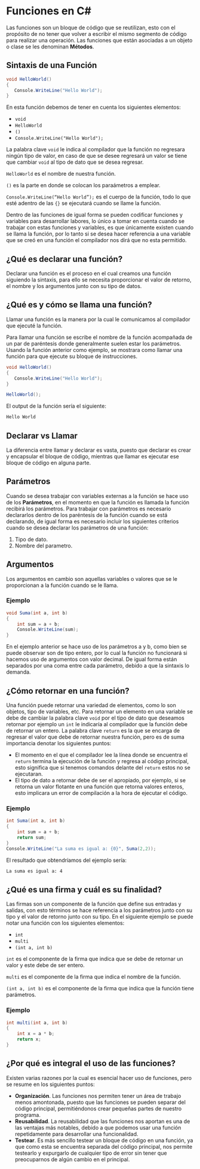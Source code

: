 <!------Titulo------>
# **Funciones en C#**
Las funciones son un bloque de código que se reutilizan, esto con el propósito de no tener que volver a escribir el mismo segmento de código para realizar una operación. Las funciones que están asociadas a un objeto o clase se les denominan **Métodos**.

## Sintaxis de una Función
```csharp
void HelloWorld()
{
   Console.WriteLine("Hello World"); 
}
```
En esta función debemos de tener en cuenta los siguientes elementos:

* `void`
* `HelloWorld`
* `()`
*  `Console.WriteLine("Hello World");`

La palabra clave `void` le indica al compilador que la función no regresara ningún tipo de valor, en caso de que se desee regresará un valor se tiene que cambiar `void` al tipo de dato que se desea regresar.

 `HelloWorld` es el nombre de nuestra función.

 `()` es la parte en donde se colocan los paraámetros a emplear. 

 `Console.WriteLine(“Hello World”);` es el cuerpo de la función, todo lo que esté adentro de las `{}` se ejecutará cuando se llame la función.

 Dentro de las funciones de igual forma se pueden codificar funciones y variables para desarrollar labores, lo único a tomar en cuenta cuando se trabajar con estas funciones y variables, es que únicamente existen cuando se llama la función, por lo tanto si se desea hacer referencia a una variable que se creó en una función el compilador nos dirá que no esta permitido.

## ¿Qué es declarar una función?
Declarar una función es el proceso en el cual creamos una función siguiendo la sintaxis, para ello se necesita proporcionar el valor de retorno, el nombre y los argumentos junto con su tipo de datos.

## ¿Qué es y cómo se llama una función?
Llamar una función es la manera por la cual le comunicamos al compilador que ejecuté la función.

Para llamar una función se escribe el nombre de la función acompañada de un par de paréntesis donde generalmente suelen estar los parámetros. Usando la función anterior como ejemplo, se mostrara como llamar una función para que ejecute su bloque de instrucciones.

```csharp
void HelloWorld()
{
   Console.WriteLine("Hello World"); 
}

HelloWorld();
```
El output de la función sería el siguiente:
```bash
Hello World
```

## Declarar vs Llamar
La diferencia entre llamar y declarar es vasta, puesto que declarar es crear y encapsular el bloque de código, mientras que llamar es ejecutar ese bloque de código en alguna parte.

## Parámetros 
Cuando se desea trabajar con variables externas a la función se hace uso de los **Parámetros**, en el momento en que la función es llamada la función recibirá los parámetros. Para trabajar con parámetros es necesario declararlos dentro de los paréntesis de la función cuando se está declarando, de igual forma es necesario incluir los siguientes criterios cuando se desea declarar los parámetros de una función:

1. Tipo de dato.
2. Nombre del parametro.

## Argumentos
Los argumentos en cambio son aquellas variables o valores que se le proporcionan a la función cuando se le llama.

### Ejemplo
```csharp
void Suma(int a, int b)
{
    int sum = a + b;
    Console.WriteLine(sum);
}
```
En el ejemplo anterior se hace uso de los parámetros a y b, como bien se puede observar son de tipo entero, por lo cual la función no funcionará si hacemos uso de argumentos con valor decimal. De igual forma están separados por una coma entre cada parámetro, debido a que la sintaxis lo demanda.

## ¿Cómo retornar en una función?
Una función puede retornar una variedad de elementos, como lo son objetos, tipo de variables, etc. Para retornar un elemento en una variable se debe de cambiar la palabra clave `void` por el tipo de dato que deseamos retornar por ejemplo un `int` le indicaría al compilador que la función debe de retornar un entero. La palabra clave `return` es la que se encarga de regresar el valor que debe de retornar nuestra función, pero es de suma importancia denotar los siguientes puntos:

* El momento en el que el compilador lee la línea donde se encuentra el `return` termina la ejecución de la función y regresa al código principal, esto significa que si tenemos comandos delante del `return` estos no se ejecutaran.
* El tipo de dato a retornar debe de ser el apropiado, por ejemplo, si se retorna un valor flotante en una función que retorna valores enteros, esto implicara un error de compilación a la hora de ejecutar el código.


### Ejemplo
```csharp
int Suma(int a, int b)
{
    int sum = a + b;
    return sum;
}
Console.WriteLine("La suma es igual a: {0}", Suma(2,2));
```
El resultado que obtendríamos del ejemplo sería: 
```bash
La suma es igual a: 4
``` 

## ¿Qué es una firma y cuál es su finalidad?
Las firmas son un componente de la función que define sus entradas y salidas, con esto términos se hace referencia a los parámetros junto con su tipo y el valor de retorno junto con su tipo. En el siguiente ejemplo se puede notar una función con los siguientes elementos:
* `int`
* `multi`
* `(int a, int b)`

`int` es el componente de la firma que indica que se debe de retornar un valor y este debe de ser entero.

`multi` es el componente de la firma que indica el nombre de la función.

`(int a, int b)` es el componente de la firma que indica que la función tiene parámetros.


### Ejemplo
```csharp
int multi(int a, int b)
{
    int x = a * b;
    return x;
}
```

## ¿Por qué es integral el uso de las funciones?
Existen varias razones por la cual es esencial hacer uso de funciones, pero se resume en los siguientes puntos:
* **Organización**. Las funciones nos permiten tener un área de trabajo menos amontonada, puesto que las funciones se pueden separar del código principal, permitiéndonos crear pequeñas partes de nuestro programa.
* **Reusabilidad**. La reusabilidad que las funciones nos aportan es una de las ventajas más notables, debido a que podemos usar una función repetidamente para desarrollar una funcionalidad.
* **Testear**. Es más sencillo testear un bloque de código en una función, ya que como esta se encuentra separada del código principal, nos permite testearlo y expurgarlo de cualquier tipo de error sin tener que preocuparnos de algún cambio en el principal.